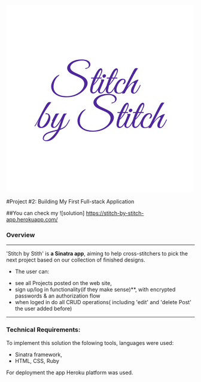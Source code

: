 
![Stitch By Stitch ](/public/logo.png "Logo ")

#Project #2: Building My First Full-stack Application

##You can check my ![solution] https://stitch-by-stitch-app.herokuapp.com/
### Overview
---
'Stitch by Stith' is **a Sinatra app**, aiming to help cross-stitchers to pick the next project based on our collection of finished designs. 

* The user can:
- see all Projects posted on the web site,
- sign up/log in functionality(if they make sense)**, with encrypted passwords & an authorization flow
- when loged in do all CRUD operations( including 'edit' and 'delete Post' the user added before)

---

### Technical Requirements:

To implement this solution the folowing tools, languages were used: 
+ Sinatra framework,
+ HTML, CSS, Ruby

For deployment the app Heroku platform was used.




